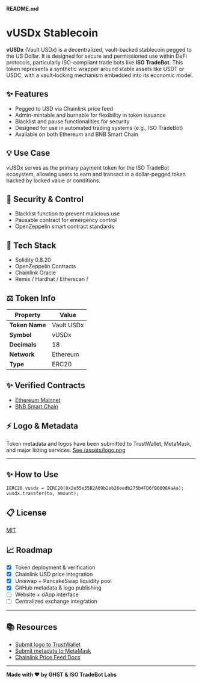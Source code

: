 **README.md**

# vUSDx Stablecoin

**vUSDx** (Vault USDx) is a decentralized, vault-backed stablecoin pegged to the US Dollar. It is designed for secure and permissioned use within DeFi protocols, particularly ISO-compliant trade bots like **ISO TradeBot**. This token represents a synthetic wrapper around stable assets like USDT or USDC, with a vault-locking mechanism embedded into its economic model.

## ✨ Features
- Pegged to USD via Chainlink price feed
- Admin-mintable and burnable for flexibility in token issuance
- Blacklist and pause functionalities for security
- Designed for use in automated trading systems (e.g., ISO TradeBot)
- Available on both Ethereum and BNB Smart Chain

## 💡 Use Case
vUSDx serves as the primary payment token for the ISO TradeBot ecosystem, allowing users to earn and transact in a dollar-pegged token backed by locked value or conditions.

## 🔑 Security & Control
- Blacklist function to prevent malicious use
- Pausable contract for emergency control
- OpenZeppelin smart contract standards

## 🔢 Tech Stack
- Solidity 0.8.20
- OpenZeppelin Contracts
- Chainlink Oracle
- Remix / Hardhat / Etherscan /

## ⚖️ Token Info
| Property | Value |
|--|--|
| **Token Name** | Vault USDx |
| **Symbol** | vUSDx |
| **Decimals** | 18 |
| **Network** | Ethereum |
| **Type** | ERC20 |

## ✨ Verified Contracts
- [Ethereum Mainnet]()
- [BNB Smart Chain]()

## ⚡ Logo & Metadata
Token metadata and logos have been submitted to TrustWallet, MetaMask, and major listing services. [See /assets/logo.png](./assets/logo.png)

---

## ✨ How to Use
```solidity
IERC20 vusdx = IERC20(0x2e55e55B2A69b2eb26eedb275b4FD6fB6098AaAa);
vusdx.transfer(to, amount);
```

## 📋 License
[MIT](./LICENSE)

## 📈 Roadmap
- [x] Token deployment & verification
- [x] Chainlink USD price integration
- [x] Uniswap + PancakeSwap liquidity pool
- [x] GitHub metadata & logo publishing
- [ ] Website + dApp interface
- [ ] Centralized exchange integration

---

## 📚 Resources
- [Submit logo to TrustWallet](https://github.com/trustwallet/assets)
- [Submit metadata to MetaMask](https://docs.metamask.io/wallet/how-to/add-token/)
- [Chainlink Price Feed Docs](https://docs.chain.link/data-feeds)

---

**Made with ❤️ by GHST & ISO TradeBot Labs**
